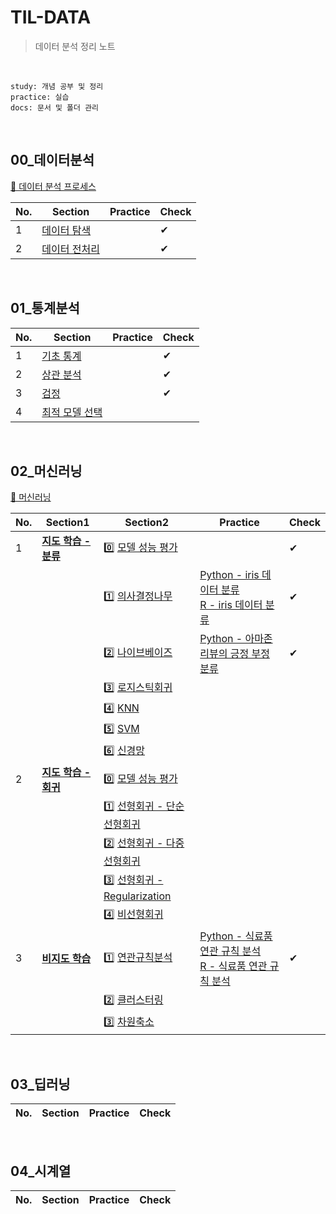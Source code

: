 # TIL-DATA

> 데이터 분석 정리 노트

<br>

```
study: 개념 공부 및 정리
practice: 실습
docs: 문서 및 폴더 관리
```

<br>

## 00_데이터분석

[📖 데이터 분석 프로세스](./00_데이터분석)

| No.  | Section                                       | Practice | Check |
| ---- | --------------------------------------------- | -------- | ----- |
| 1    | [데이터 탐색](./00_데이터분석/데이터탐색)     |          | ✔     |
| 2    | [데이터 전처리](./00_데이터분석/데이터전처리) |          | ✔     |

<br>

## 01_통계분석

| No.  | Section                                      | Practice | Check |
| ---- | -------------------------------------------- | -------- | ----- |
| 1    | [기초 통계](./01_통계분석/기초통계)          |          | ✔     |
| 2    | [상관 분석](./01_통계분석/상관분석)          |          | ✔     |
| 3    | [검정](./01_통계분석/검정)                   |          | ✔     |
| 4    | [최적 모델 선택](./01_통계분석/최적모델선택) |          |       |

<br>

## 02_머신러닝

[📖 머신러닝](./02_머신러닝)

| No.  | Section1                                            | Section2                                                     | Practice                                                     | Check |
| ---- | --------------------------------------------------- | ------------------------------------------------------------ | ------------------------------------------------------------ | ----- |
| 1    | [**지도 학습 - 분류**](./02_머신러닝/지도학습/분류) | 0️⃣ [모델 성능 평가](./02_머신러닝/지도학습/분류/모델성능평가) |                                                              | ✔     |
|      |                                                     | 1️⃣ [의사결정나무](./02_머신러닝/지도학습/분류/분류알고리즘/의사결정나무) | [Python - iris 데이터 분류](./02_머신러닝/지도학습/분류/분류알고리즘/의사결정나무/의사결정나무_Python)<br>[R - iris 데이터 분류](./02_머신러닝/지도학습/분류/분류알고리즘/의사결정나무/의사결정나무_R) | ✔     |
|      |                                                     | 2️⃣ [나이브베이즈](./02_머신러닝/지도학습/분류/분류알고리즘/나이브베이즈) | [Python - 아마존 리뷰의 긍정 부정 분류](./02_머신러닝/지도학습/분류/분류알고리즘/나이브베이즈/나이브베이즈_Python) | ✔     |
|      |                                                     | 3️⃣ [로지스틱회귀](./02_머신러닝/지도학습/분류/분류알고리즘/로지스틱회귀) |                                                              |       |
|      |                                                     | 4️⃣ [KNN](./02_머신러닝/지도학습/분류/분류알고리즘/KNN)        |                                                              |       |
|      |                                                     | 5️⃣ [SVM](./02_머신러닝/지도학습/분류/분류알고리즘/서포트벡터머신) |                                                              |       |
|      |                                                     | 6️⃣ [신경망](./02_머신러닝/지도학습/분류/분류알고리즘/신경망)  |                                                              |       |
| 2    | **[지도 학습 - 회귀](./02_머신러닝/지도학습/회귀)** | 0️⃣ [모델 성능 평가](./02_머신러닝/지도학습/회귀/모델성능평가) |                                                              |       |
|      |                                                     | 1️⃣ [선형회귀 - 단순선형회귀](./02_머신러닝/지도학습/회귀/회귀분석/선형회귀/단순선형회귀) |                                                              |       |
|      |                                                     | 2️⃣ [선형회귀 - 다중선형회귀](./02_머신러닝/지도학습/회귀/회귀분석/선형회귀/다중선형회귀) |                                                              |       |
|      |                                                     | 3️⃣ [선형회귀 - Regularization](./02_머신러닝/지도학습/회귀/회귀분석/선형회귀/Regularization) |                                                              |       |
|      |                                                     | 4️⃣ [비선형회귀](./02_머신러닝/지도학습/회귀/회귀분석/비선형회귀) |                                                              |       |
| 3    | **[비지도 학습](./02_머신러닝/비지도학습)**         | 1️⃣ [연관규칙분석](./02_머신러닝/비지도학습/연관규칙분석)      | [Python - 식료품 연관 규칙 분석](./02_머신러닝/비지도학습/연관규칙분석/연관규칙분석_Python)<br>[R - 식료품 연관 규칙 분석](./02_머신러닝/비지도학습/연관규칙분석/연관규칙분석_R) | ✔     |
|      |                                                     | 2️⃣ [클러스터링](./02_머신러닝/비지도학습/클러스터링)          |                                                              |       |
|      |                                                     | 3️⃣ [차원축소](./02_머신러닝/비지도학습/차원축소)              |                                                              |       |

<br>

## 03_딥러닝

| No.  | Section | Practice | Check |
| ---- | ------- | -------- | ----- |

<br>

## 04_시계열

| No.  | Section | Practice | Check |
| ---- | ------- | -------- | ----- |